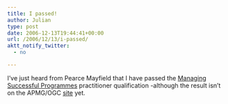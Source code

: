 ```yaml
---
title: I passed!
author: Julian
type: post
date: 2006-12-13T19:44:41+00:00
url: /2006/12/13/i-passed/
aktt_notify_twitter:
  - no

---
```

I&#8217;ve just heard from Pearce Mayfield that I have passed the [Managing Successful Programmes][1] practitioner qualification -although the result isn&#8217;t on the APMG/OGC [site][2] yet.

 [1]: http://www.pearcemayfield.com/msp/index.html
 [2]: http://www.programmes.org/web/site/home/Home.asp